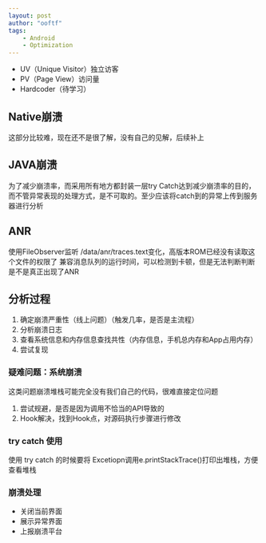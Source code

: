```yaml
---
layout: post
author: "ooftf"
tags:
    - Android
    - Optimization
---
```


* UV（Unique Visitor）独立访客
* PV（Page View）访问量
* Hardcoder（待学习）

## Native崩溃
这部分比较难，现在还不是很了解，没有自己的见解，后续补上
## JAVA崩溃
为了减少崩溃率，而采用所有地方都封装一层try Catch达到减少崩溃率的目的，而不管异常表现的处理方式，是不可取的。至少应该将catch到的异常上传到服务器进行分析
## ANR
使用FileObserver监听 /data/anr/traces.text变化，高版本ROM已经没有读取这个文件的权限了
兼容消息队列的运行时间，可以检测到卡顿，但是无法判断判断是不是真正出现了ANR
## 分析过程
1. 确定崩溃严重性（线上问题）（触发几率，是否是主流程）
2. 分析崩溃日志
3. 查看系统信息和内存信息查找共性（内存信息，手机总内存和App占用内存）
4. 尝试复现

### 疑难问题：系统崩溃
这类问题崩溃堆栈可能完全没有我们自己的代码，很难直接定位问题
1. 尝试规避，是否是因为调用不恰当的API导致的
2. Hook解决，找到Hook点，对源码执行步骤进行修改

### try catch 使用
使用 try catch 的时候要将 Excetiopn调用e.printStackTrace()打印出堆栈，方便查看堆栈
### 崩溃处理
* 关闭当前界面
* 展示异常界面
* 上报崩溃平台











